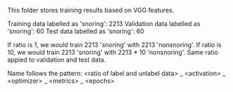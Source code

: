 This folder stores training results based on VGG features.

Training data labelled as 'snoring': 2213
Validation data labelled as 'snoring': 60
Test data labelled as 'snoring': 60

If ratio is 1, we would train 2213 'snoring' with 2213 'nonsnoring'.
If ratio is 10, we would train 2213 'snoring' with 2213 * 10 'nonsnoring'.
Same ratio appied to validation and test data.

Name follows the pattern: 
\<ratio of label and unlabel data\> _ \<activation\> _ \<optimizer\> _ \<metrics\> _ \<epochs\>


